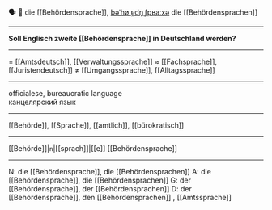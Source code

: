 🗣️ 🔴 die [[Behördensprache]], [bəˈhøːɐ̯dn̩ˌʃpʁaːxə](https://youglish.com/pronounce/Behördensprache/german)
die [[Behördensprachen]]

---
**Soll Englisch zweite [[Behördensprache]] in Deutschland werden?**

---
= [[Amtsdeutsch]], [[Verwaltungssprache]]
≈ [[Fachsprache]], [[Juristendeutsch]]
≠ [[Umgangssprache]], [[Alltagssprache]]

---
officialese, bureaucratic language  
канцелярский язык

---
[[Behörde]], [[Sprache]], [[amtlich]], [[bürokratisch]]

---
[[Behörde]]|`n`|[[sprach]]|[[e]]
[[Behördensprache]]


---
N: die [[Behördensprache]], die [[Behördensprachen]]
A: die [[Behördensprache]], die [[Behördensprachen]]
G: der [[Behördensprache]], der [[Behördensprachen]]
D: der [[Behördensprache]], den [[Behördensprachen]]
, [[Amtssprache]]